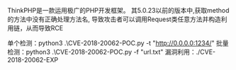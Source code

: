 ThinkPHP是一款运用极广的PHP开发框架。 其5.0.23以前的版本中,获取method的方法中没有正确处理方法名, 导致攻击者可以调用Request类任意方法并构造利用链，从而导致RCE

单个检测：python3 .\CVE-2018-20062-POC.py -t "http://0.0.0.0:1234/"
批量检测：python3 .\CVE-2018-20062-POC.py -f "url.txt"
漏洞利用：./CVE-2018-20062-EXP 
